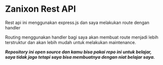 # Zanixon Rest API

Rest api ini menggunakan express.js dan saya melakukan route dengan handler

Routing menggunakan handler bagi saya akan membuat route menjadi lebih terstruktur dan akan lebih mudah untuk melakukan maintenance.

***Repository ini open source dan kamu bisa pakai repo ini untuk belajar, saya tidak jago tetapi saya bisa membuatnya dengan niat belajar saya.***